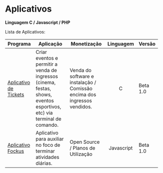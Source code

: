 # Aplicativos

<p><b>Linguagem C / Javascript / PHP</b><br/></p>

<p>Lista de Aplicativos:</p>

Programa            | Aplicação | Monetização | Linguagem | Versão
------------------- | --------- | ----------- | :---------: | ---------
[Aplicativo de Tickets](https://github.com/lucasbguima/Sistemas/blob/master/Sistema%20de%20Tickets/ticket.c)  | Criar eventos e permitir a venda de ingressos (cinema, festas, shows, eventos esportivos, etc) via terminal de comando. | Venda do software e instalação / Comissão encima dos ingressos vendidos. | C | Beta 1.0
[Aplicativo Fockus](https://github.com/lucasbguima/Sistemas/blob/master/Sistema%20Fockus/fockus.html)  | Aplicativo para auxiliar no foco de terminar atividades diárias.| Open Source / Planos de Utilização  | Javascript | Beta 1.0
